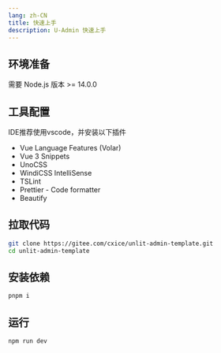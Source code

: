 ```yaml
---
lang: zh-CN
title: 快速上手
description: U-Admin 快速上手
---
```

## 环境准备
需要 Node.js 版本 >= 14.0.0
## 工具配置
IDE推荐使用vscode，并安装以下插件
- Vue Language Features (Volar)
- Vue 3 Snippets
- UnoCSS
- WindiCSS IntelliSense
- TSLint
- Prettier - Code formatter
- Beautify
## 拉取代码
``` sh
git clone https://gitee.com/cxice/unlit-admin-template.git
cd unlit-admin-template
```
## 安装依赖
``` sh
pnpm i
```
## 运行
``` sh
npm run dev
```
